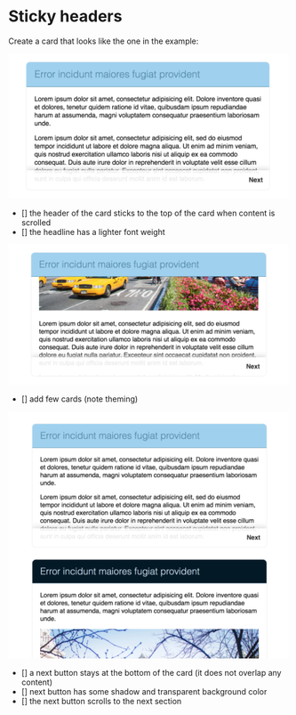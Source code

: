# Sticky headers

Create a card that looks like the one in the example:

![example](card-example.png)

* [] the header of the card sticks to the top of the card when content is scrolled
* [] the headline has a lighter font weight

![example](card-scroll-example.png)

* [] add few cards (note theming)

![example](card-list-example.png)

* [] a next button stays at the bottom of the card (it does not overlap any content)
* [] next button has some shadow and transparent background color
* [] the next button scrolls to the next section
